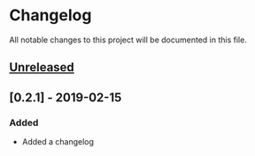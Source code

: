 # Changelog

All notable changes to this project will be documented in this file.

## [Unreleased]

## [0.2.1] - 2019-02-15

### Added
- Added a changelog

[unreleased]: https://github.com/ibm/ELM-Python-Client/compare/v0.2.1...HEAD
[0.0.1]: https://github.com/ibm/ELM-Python-Client/releases/tag/v0.2.1
